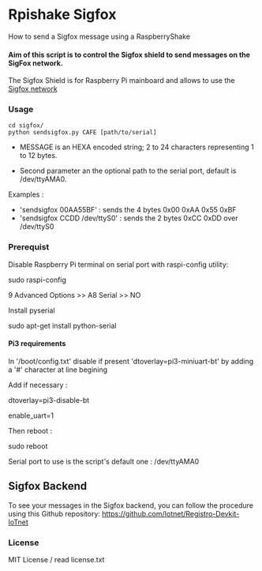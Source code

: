 # Rpishake Sigfox

How to send a Sigfox message using a RaspberryShake

#### Aim of this script is to control the Sigfox shield to send messages on the SigFox network.

The Sigfox Shield is for Raspberry Pi mainboard and allows to use the [Sigfox network](http://sigfox.com)


### Usage

```
cd sigfox/
python sendsigfox.py CAFE [path/to/serial]
```

- MESSAGE is an HEXA encoded string; 2 to 24 characters representing 1 to 12 bytes.

- Second parameter an the optional path to the serial port, default is /dev/ttyAMA0.

Examples :
- 'sendsigfox 00AA55BF' : sends the 4 bytes 0x00 0xAA 0x55 0xBF
- 'sendsigfox CCDD /dev/ttyS0' : sends the 2 bytes 0xCC 0xDD over /dev/ttyS0

### Prerequist

Disable Raspberry Pi terminal on serial port with raspi-config utility:

sudo raspi-config

9 Advanced Options >> A8 Serial >> NO

Install pyserial

sudo apt-get install python-serial

#### Pi3 requirements

In '/boot/config.txt' disable if present 'dtoverlay=pi3-miniuart-bt' by adding a '\#' character at line begining

Add if necessary :

dtoverlay=pi3-disable-bt

enable_uart=1

Then reboot :

sudo reboot

Serial port to use is the script's default one : /dev/ttyAMA0

## Sigfox Backend

To see your messages in the Sigfox backend, you can follow the procedure using this Github repository:
https://github.com/Iotnet/Registro-Devkit-IoTnet

### License

MIT License / read license.txt
